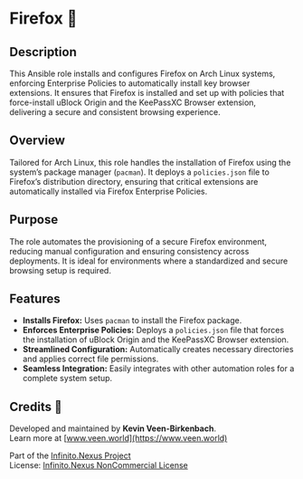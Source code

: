 # Firefox 🦊

## Description

This Ansible role installs and configures Firefox on Arch Linux systems, enforcing Enterprise Policies to automatically install key browser extensions. It ensures that Firefox is installed and set up with policies that force-install uBlock Origin and the KeePassXC Browser extension, delivering a secure and consistent browsing experience.

## Overview

Tailored for Arch Linux, this role handles the installation of Firefox using the system’s package manager (`pacman`). It deploys a `policies.json` file to Firefox’s distribution directory, ensuring that critical extensions are automatically installed via Firefox Enterprise Policies.

## Purpose

The role automates the provisioning of a secure Firefox environment, reducing manual configuration and ensuring consistency across deployments. It is ideal for environments where a standardized and secure browsing setup is required.

## Features

- **Installs Firefox:** Uses `pacman` to install the Firefox package.
- **Enforces Enterprise Policies:** Deploys a `policies.json` file that forces the installation of uBlock Origin and the KeePassXC Browser extension.
- **Streamlined Configuration:** Automatically creates necessary directories and applies correct file permissions.
- **Seamless Integration:** Easily integrates with other automation roles for a complete system setup.

## Credits 📝

Developed and maintained by **Kevin Veen-Birkenbach**.  
Learn more at [www.veen.world](https://www.veen.world)

Part of the [Infinito.Nexus Project](https://s.infinito.nexus/code)  
License: [Infinito.Nexus NonCommercial License](https://s.infinito.nexus/license)
